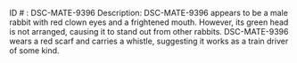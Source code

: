ID # : DSC-MATE-9396
Description: DSC-MATE-9396 appears to be a male rabbit with red clown eyes and a frightened mouth. However, its green head is not arranged, causing it to stand out from other rabbits. DSC-MATE-9396 wears a red scarf and carries a whistle, suggesting it works as a train driver of some kind.